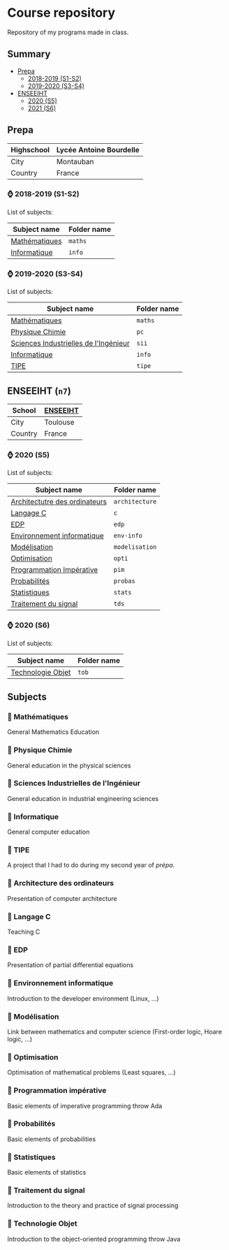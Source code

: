 # Course repository

Repository of my programs made in class.

## Summary

- [Prepa](https://github.com/seba1204/cours#prepa)
  - [2018-2019 (S1-S2)](https://github.com/seba1204/cours#-2018-2019-s1-s2)
  - [2019-2020 (S3-S4)](https://github.com/seba1204/cours#-2019-2020-s3-s4)
- [ENSEEIHT](https://github.com/seba1204/cours#enseeiht)
  - [2020 (S5)](https://github.com/seba1204/cours#-2020-s5)
  - [2021 (S6)](https://github.com/seba1204/cours#-2020-s6)

## Prepa

| Highschool | Lycée Antoine Bourdelle |
| ---------- | ----------------------- |
| City       | Montauban               |
| Country    | France                  |

### ⌚ 2018-2019 (S1-S2)

List of subjects:

| Subject name                                                           | Folder name |
| ---------------------------------------------------------------------- | ----------- |
| [Mathématiques](https://github.com/seba1204/cours#-math%C3%A9matiques) | ```maths``` |
| [Informatique](https://github.com/seba1204/cours#-informatique)        | ```info```  |

### ⌚ 2019-2020 (S3-S4)

List of subjects:

| Subject name                                                                                                     | Folder name |
| ---------------------------------------------------------------------------------------------------------------- | ----------- |
| [Mathématiques](https://github.com/seba1204/cours#-math%C3%A9matiques)                                           | ```maths``` |
| [Physique Chimie](https://github.com/seba1204/cours#-physique-chimie)                                            | ```pc```    |
| [Sciences Industrielles de l'Ingénieur](https://github.com/seba1204/cours#-sciences-industrielles-de-lingénieur) | ```sii```   |
| [Informatique](https://github.com/seba1204/cours#-informatique)                                                  | ```info```  |
| [TIPE](https://github.com/seba1204/cours#-tipe)                                                                  | ```tipe```  |

## ENSEEIHT (```n7```)

| School  | [ENSEEIHT]([www.enseeiht.fr](https://www.enseeiht.fr/)) |
| ------- | ------------------------------------------------------- |
| City    | Toulouse                                                |
| Country | France                                                  |

### ⌚ 2020 (S5)

List of subjects:

| Subject name                                                                                     | Folder name        |
| ------------------------------------------------------------------------------------------------ | ------------------ |
| [Architectutre des ordinateurs](https://github.com/seba1204/cours#-architecture-des-ordinateurs) | ```architecture``` |
| [Langage C](https://github.com/seba1204/cours#-langage-c)                                        | ```c```            |
| [EDP](https://github.com/seba1204/cours#-edp)                                                    | ```edp```          |
| [Environnement informatique](https://github.com/seba1204/cours#-environnement-informatique)      | ```env-info```     |
| [Modélisation](https://github.com/seba1204/cours#-modélisation)                                  | ```modelisation``` |
| [Optimisation](https://github.com/seba1204/cours#-optimisation)                                  | ```opti```         |
| [Programmation Impérative](https://github.com/seba1204/cours#-programmation-mpérative)           | ```pim```          |
| [Probabilités](https://github.com/seba1204/cours#-probabilités)                                  | ```probas```       |
| [Statistiques](https://github.com/seba1204/cours#-statistiques)                                  | ```stats```        |
| [Traitement du signal](https://github.com/seba1204/cours#-traitement-du-signal)                  | ```tds```          |

### ⌚ 2020 (S6)

List of subjects:

| Subject name                                                              | Folder name |
| ------------------------------------------------------------------------- | ----------- |
| [Technologie Objet](https://github.com/seba1204/cours#-technologie-objet) | ```tob```   |

## Subjects

### 📓 Mathématiques

General Mathematics Education

### 📓 Physique Chimie

General education in the physical sciences

### 📓 Sciences Industrielles de l'Ingénieur

General education in industrial engineering sciences

### 📓 Informatique

General computer education

### 📓 TIPE

A project that I had to do during my second year of *prépa*.

### 📓 Architecture des ordinateurs

Presentation of computer architecture

### 📓 Langage C

Teaching C

### 📓 EDP

Presentation of partial differential equations

### 📓 Environnement informatique

Introduction to the developer environment (Linux, ...)

### 📓 Modélisation

Link between mathematics and computer science (First-order logic, Hoare logic, ...)

### 📓 Optimisation

Optimisation of mathematical problems (Least squares, ...)

### 📓 Programmation impérative

Basic elements of imperative programming throw Ada

### 📓 Probabilités

Basic elements of probabilities

### 📓 Statistiques

Basic elements of statistics

### 📓 Traitement du signal

Introduction to the theory and practice of signal processing

### 📓 Technologie Objet

Introduction to the object-oriented programming throw Java
